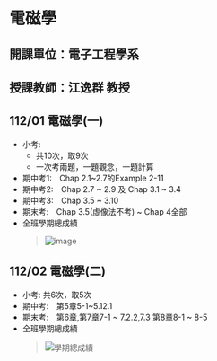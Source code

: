 # 電磁學
## 開課單位：電子工程學系
## 授課教師：江逸群 教授
## 112/01 電磁學(一)
- 小考: 
  - 共10次，取9次
  - 一次考兩題，一題觀念，一題計算
- 期中考1:　Chap 2.1~2.7的Example 2-11
- 期中考2:　Chap 2.7 ~ 2.9 及 Chap 3.1 ~ 3.4
- 期中考3:　Chap 3.5 ~ 3.10
- 期末考:　Chap 3.5(虛像法不考) ~ Chap 4全部
- 全班學期總成績
  >![image](https://github.com/yclinlinlin/Electromagnetics/assets/133002084/6c59ee85-5a50-4a69-8527-50e43cbea863)

## 112/02 電磁學(二)
- 小考: 共6次，取5次
- 期中考:　第5章5-1~5.12.1
- 期末考:　第6章,第7章7-1 ~ 7.2.2,7.3 第8章8-1 ~ 8-5
- 全班學期總成績
  >![學期總成績](https://github.com/yclinlinlin/Electromagnetics/assets/133002084/fa428a18-baf6-400f-8a22-384b592d0972)
